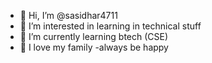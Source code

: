 - 👋 Hi, I’m @sasidhar4711
- 👀 I’m interested in learning in technical stuff
- 🌱 I’m currently learning btech (CSE)
- 💞️ I love my family
-always be happy

<!---
sasidhar4711/sasidhar4711 is a ✨ special ✨ repository because its `README.md` (this file) appears on your GitHub profile.
You can click the Preview link to take a look at your changes.
--->
